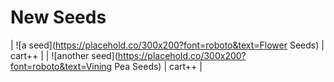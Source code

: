 # New Seeds

| ![a seed](https://placehold.co/300x200?font=roboto&text=Flower Seeds) | cart++ |
| ![another seed](https://placehold.co/300x200?font=roboto&text=Vining Pea Seeds) | cart++ |
